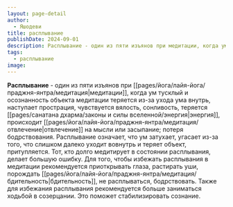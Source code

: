 ```yaml
---
layout: page-detail
author:
  - Яшодеви
title: расплывание
publishDate: 2024-09-01
description: Расплывание - один из пяти изъянов при медитации, когда ум тусклый и осознанность объекта медитации теряется из-за ухода ума внутрь, наступает прострация, чувствуется вялость, сонливость, теряется энергия, происходит отвлечение на мысли или засыпание; потеря бодрствования.
tags:
  - расплывание
image:
---
```

**Расплывание** - один из пяти изъянов при [[pages/йога/лайя-йога/праджня-янтра/медитация|медитации]], когда ум тусклый и осознанность объекта медитации теряется из-за ухода ума внутрь, наступает прострация, чувствуется вялость, сонливость, теряется [[pages/санатана дхарма/законы и силы вселенной/энергия|энергия]], происходит [[pages/йога/лайя-йога/праджня-янтра/медитация/отвлечение|отвлечение]] на мысли или засыпание; потеря бодрствования. Расплывание означает, что ум затухает, угасает из-за того, что слишком далеко уходит вовнутрь и теряет объект, притупляется. 
Тот, кто долго медитирует в состоянии расплывания, делает большую ошибку. Для того, чтобы избежать расплывания в медитации рекомендуется приоткрывать глаза, растирать уши, порождать [[pages/йога/лайя-йога/праджня-янтра/медитация/бдительность|бдительность]], не расплываться, бодрствовать.
Также для избежания расплывания рекомендуется больше заниматься ходьбой в созерцании. Это поможет стабилизировать сознание.


